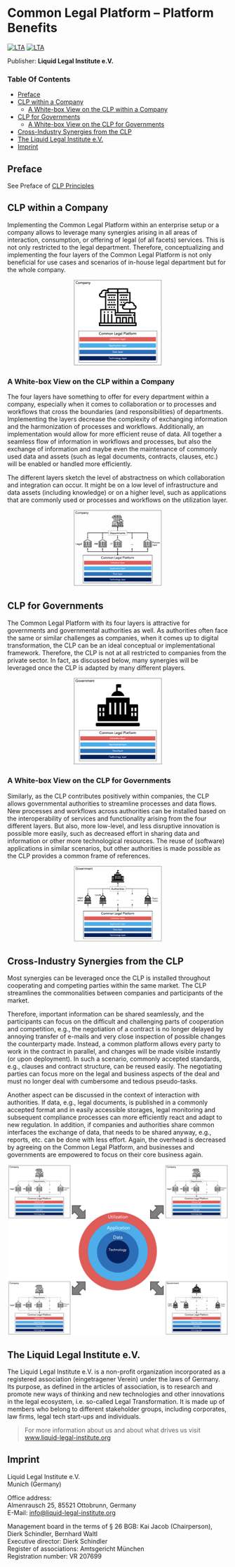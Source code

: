 # Common Legal Platform – Platform Benefits
[![LTA](https://img.shields.io/badge/CLP-Ecosystem-blue)](https://github.com/Liquid-Legal-Institute/Common-Legal-Platform)
[![LTA](https://img.shields.io/badge/CLP-Framework-green)](https://github.com/Liquid-Legal-Institute/Common-Legal-Platform)

Publisher: **Liquid Legal Institute e.V.**  

### Table Of Contents
- [Preface](#preface)
- [CLP within a Company](#clp-within-a-company)
  - [A White-box View on the CLP within a Company](#a-white-box-view-on-the-clp-within-a-company)
- [CLP for Governments](#clp-for-governments)
  - [A White-box View on the CLP for Governments](#a-white-box-view-on-the-clp-for-governments)
- [Cross-Industry Synergies from the CLP](#cross-industry-synergies-from-the-clp)
- [The Liquid Legal Institute e.V.](#the-liquid-legal-institute-ev)
- [Imprint](#imprint)

## Preface

See Preface of [CLP Principles](https://github.com/Liquid-Legal-Institute/Common-Legal-Platform/blob/main/Principles.md#preface)

## CLP within a Company
Implementing the Common Legal Platform within an enterprise setup or a company allows to leverage many synergies arising in all areas of interaction, consumption, or offering of legal (of all facets) services. This is not only restricted to the legal department. Therefore, conceptualizing and implementing the four layers of the Common Legal Platform is not only beneficial for use cases and scenarios of in-house legal department but for the whole company. 

<p align="center"><img src="images/CLP_comp.png" width="40%"></p>

### A White-box View on the CLP within a Company

The four layers have something to offer for every department within a company, especially when it comes to collaboration or to processes and workflows that cross the boundaries (and responsibilities) of departments. Implementing the layers decrease the complexity of exchanging information and the harmonization of processes and workflows. Additionally, an implementation would allow for more efficient reuse of data. All together a seamless flow of information in workflows and processes, but also the exchange of information and maybe even the maintenance of commonly used data and assets (such as legal documents, contracts, clauses, etc.) will be enabled or handled more efficiently.  

The different layers sketch the level of abstractness on which collaboration and integration can occur. It might be on a low level of infrastructure and data assets (including knowledge) or on a higher level, such as applications that are commonly used or processes and workflows on the utilization layer.

<p align="center"><img src="images/CLP_comp_whitebox.png" width="40%"></p>

## CLP for Governments
The Common Legal Platform with its four layers is attractive for governments and governmental authorities as well. As authorities often face the same or similar challenges as companies, when it comes up to digital transformation, the CLP can be an ideal conceptual or implementational framework. Therefore, the CLP is not at all restricted to companies from the private sector. In fact, as discussed below, many synergies will be leveraged once the CLP is adapted by many different players. 

<p align="center"><img src="images/CLP_gov.png" width="40%"></p>

### A White-box View on the CLP for Governments
Similarly, as the CLP contributes positively within companies, the CLP allows governmental authorities to streamline processes and data flows. New processes and workflows across authorities can be installed based on the interoperability of services and functionality arising from the four different layers. But also, more low-level, and less disruptive innovation is possible more easily, such as decreased effort in sharing data and information or other more technological resources. The reuse of (software) applications in similar scenarios, but other authorities is made possible as the CLP provides a common frame of references.  

<p align="center"><img src="images/CLP_gov_whitebox.png" width="40%"></p>

## Cross-Industry Synergies from the CLP
Most synergies can be leveraged once the CLP is installed throughout cooperating and competing parties within the same market. The CLP streamlines the commonalities between companies and participants of the market.  

Therefore, important information can be shared seamlessly, and the participants can focus on the difficult and challenging parts of cooperation and competition, e.g., the negotiation of a contract is no longer delayed by annoying transfer of e-mails and very close inspection of possible changes the counterparty made. Instead, a common platform allows every party to work in the contract in parallel, and changes will be made visible instantly (or upon deployment). In such a scenario, commonly accepted standards, e.g., clauses and contract structure, can be reused easily. The negotiating parties can focus more on the legal and business aspects of the deal and must no longer deal with cumbersome and tedious pseudo-tasks.  

Another aspect can be discussed in the context of interaction with authorities. If data, e.g., legal documents, is published in a commonly accepted format and in easily accessible storages, legal monitoring and subsequent compliance processes can more efficiently react and adapt to new regulation. In addition, if companies and authorities share common interfaces the exchange of data, that needs to be shared anyway, e.g., reports, etc. can be done with less effort. Again, the overhead is decreased by agreeing on the Common Legal Platform, and businesses and governments are empowered to focus on their core business again. 

![alt text](images/CLP_Common_Circle.png "Cross-Industry Synergies from the CLP")

## The Liquid Legal Institute e.V.
The Liquid Legal Institute e.V. is a non-profit organization incorporated as a registered association (eingetragener Verein) under the laws of Germany. Its purpose, as defined in the articles of association, is to research and promote new ways of thinking and new technologies and other innovations in the legal ecosystem, i.e. so-called Legal Transformation. It is made up of members who belong to different stakeholder groups, including corporates, law firms, legal tech start-ups and individuals. 

> For more information about us and about what drives us visit www.liquid-legal-institute.org

## Imprint
Liquid Legal Institute e.V.  
Munich (Germany)

Office address:  
Almenrausch 25, 85521 Ottobrunn, Germany  
E-Mail: info@liquid-legal-institute.org

Management board in the terms of § 26 BGB: Kai Jacob (Chairperson), Dierk Schindler, Bernhard Waltl  
Executive director: Dierk Schindler  
Register of associations: Amtsgericht München  
Registration number: VR 207699  

